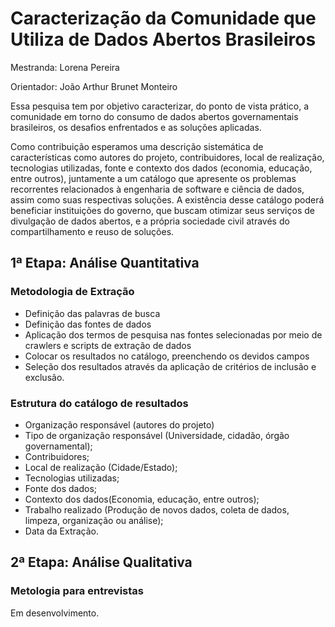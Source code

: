 # Caracterização da Comunidade que Utiliza de Dados Abertos Brasileiros

Mestranda: Lorena Pereira

Orientador: João Arthur Brunet Monteiro

Essa pesquisa tem por objetivo caracterizar, do ponto de vista prático, a comunidade em torno do consumo de dados abertos governamentais brasileiros, os desafios enfrentados e as soluções aplicadas. 

Como contribuição esperamos uma descrição sistemática de características como autores do projeto, contribuidores, local de realização, tecnologias utilizadas, fonte e contexto dos dados (economia, educação, entre outros), juntamente a um catálogo que apresente os problemas recorrentes relacionados à engenharia de software e ciência de dados, assim como suas respectivas soluções. A existência desse catálogo poderá beneficiar instituições do governo, que buscam otimizar seus serviços de divulgação de dados abertos, e a própria sociedade civil através do compartilhamento e reuso de soluções.

## 1ª Etapa: Análise Quantitativa

### Metodologia de Extração

- Definição das palavras de busca
- Definição das fontes de dados
- Aplicação dos termos de pesquisa nas fontes selecionadas por meio de crawlers e scripts de extração de dados
- Colocar os resultados no catálogo, preenchendo os devidos campos
- Seleção dos resultados através da aplicação de critérios de inclusão e exclusão.

### Estrutura do catálogo de resultados
- Organização responsável (autores do projeto)
- Tipo de organização responsável (Universidade, cidadão, órgão governamental);
- Contribuidores;
- Local de realização (Cidade/Estado);
- Tecnologias utilizadas;
- Fonte dos dados;
- Contexto dos dados(Economia, educação, entre outros);
- Trabalho realizado (Produção de novos dados, coleta de dados, limpeza, organização ou análise);
- Data da Extração.

## 2ª Etapa: Análise Qualitativa

### Metologia para entrevistas
Em desenvolvimento.

